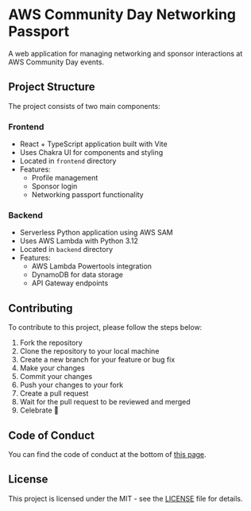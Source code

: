 # AWS Community Day Networking Passport

A web application for managing networking and sponsor interactions at AWS Community Day events.

## Project Structure

The project consists of two main components:

### Frontend
- React + TypeScript application built with Vite
- Uses Chakra UI for components and styling
- Located in `frontend` directory
- Features:
  - Profile management
  - Sponsor login
  - Networking passport functionality

### Backend 
- Serverless Python application using AWS SAM
- Uses AWS Lambda with Python 3.12
- Located in `backend` directory
- Features:
  - AWS Lambda Powertools integration
  - DynamoDB for data storage
  - API Gateway endpoints

## Contributing

To contribute to this project, please follow the steps below:

1. Fork the repository
2. Clone the repository to your local machine
3. Create a new branch for your feature or bug fix
4. Make your changes
5. Commit your changes
6. Push your changes to your fork
7. Create a pull request
8. Wait for the pull request to be reviewed and merged
9. Celebrate 🎉

## Code of Conduct

You can find the code of conduct at the bottom of [this page](https://day.awscommunity.mx/).

## License

This project is licensed under the MIT - see the [LICENSE](LICENSE) file for details.
